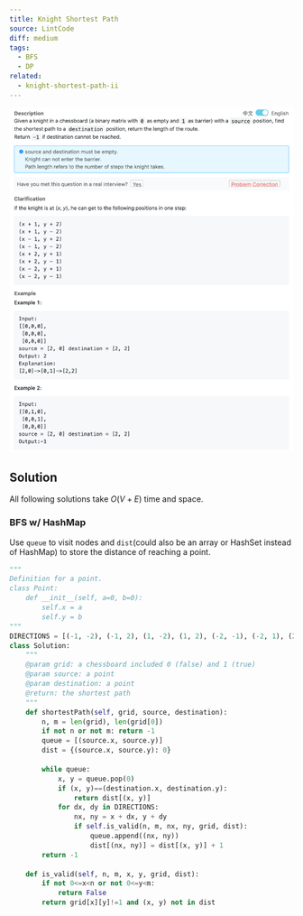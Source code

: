 ```yaml
---
title: Knight Shortest Path
source: LintCode
diff: medium
tags:
  - BFS
  - DP
related:
  - knight-shortest-path-ii
---
```


<img class="medium-zoom" src="/algo/knight-shortest-path.png" alt="https://www.lintcode.com/problem/knight-shortest-path">

## Solution

All following solutions take $O(V + E)$ time and space.

### BFS w/ HashMap

Use `queue` to visit nodes and `dist`(could also be an array or HashSet instead of HashMap) to store the distance of reaching a point.

```py
"""
Definition for a point.
class Point:
    def __init__(self, a=0, b=0):
        self.x = a
        self.y = b
"""
DIRECTIONS = [(-1, -2), (-1, 2), (1, -2), (1, 2), (-2, -1), (-2, 1), (2, -1), (2, 1)]
class Solution:
    """
    @param grid: a chessboard included 0 (false) and 1 (true)
    @param source: a point
    @param destination: a point
    @return: the shortest path
    """
    def shortestPath(self, grid, source, destination):
        n, m = len(grid), len(grid[0])
        if not n or not m: return -1
        queue = [(source.x, source.y)]
        dist = {(source.x, source.y): 0}

        while queue:
            x, y = queue.pop(0)
            if (x, y)==(destination.x, destination.y):
                return dist[(x, y)]
            for dx, dy in DIRECTIONS:
                nx, ny = x + dx, y + dy
                if self.is_valid(n, m, nx, ny, grid, dist):
                    queue.append((nx, ny))
                    dist[(nx, ny)] = dist[(x, y)] + 1
        return -1

    def is_valid(self, n, m, x, y, grid, dist):
        if not 0<=x<n or not 0<=y<m:
            return False
        return grid[x][y]!=1 and (x, y) not in dist
```
